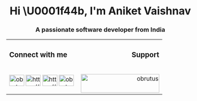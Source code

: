 <h1 align="center">Hi \U0001f44b, I'm Aniket Vaishnav</h1>
<h3 align="center">A passionate software developer from India</h3>

<table border="0" align="centre">
 <tr>
    <td><h3 align="left">Connect with me</h3></td>
    <td><h3 align="right">Support</h3></td>
 </tr>

 <tr>
    <td>
        <a href="https://dev.to/obrutus" target="blank"><img align="center" src="https://raw.githubusercontent.com/rahuldkjain/github-profile-readme-generator/master/src/images/icons/Social/devto.svg" alt="obrutus" height="30" width="40" /></a>
        <a href="https://linkedin.com/in/https://www.linkedin.com/in/aniket-vaishnav/" target="blank"><img align="center" src="https://raw.githubusercontent.com/rahuldkjain/github-profile-readme-generator/master/src/images/icons/Social/linked-in-alt.svg" alt="https://www.linkedin.com/in/aniket-vaishnav/" height="30" width="40"/></a>
        <a href="https://stackoverflow.com/users/https://stackoverflow.com/users/9928212/obrutus" target="blank"><img align="center" src="https://raw.githubusercontent.com/rahuldkjain/github-profile-readme-generator/master/src/images/icons/Social/stack-overflow.svg" alt="https://stackoverflow.com/users/9928212/obrutus" height="30" width="40" /></a>
        <a href="https://hashnode.com/obrutus" target="blank"><img align="center" src="https://raw.githubusercontent.com/rahuldkjain/github-profile-readme-generator/master/src/images/icons/Social/hashnode.svg" alt="obrutus" height="30" width="40" /></a>
    </td>
    <td>
    <p align="right"><a href="https://www.buymeacoffee.com/obrutus"> <img align="right" src="https://cdn.buymeacoffee.com/buttons/v2/default-yellow.png" height="50" width="210" alt="obrutus" /></a></p>
    </td>
 </tr>
</table>
